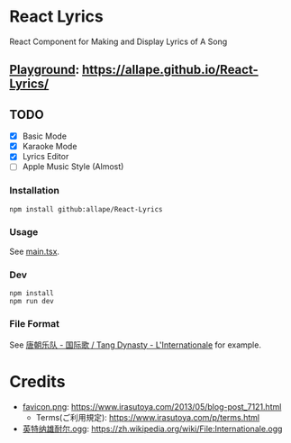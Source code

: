 # React Lyrics

React Component for Making and Display Lyrics of A Song

## [Playground](https://allape.github.io/React-Lyrics/): https://allape.github.io/React-Lyrics/

## TODO

- [x] Basic Mode
- [x] Karaoke Mode
- [x] Lyrics Editor
- [ ] Apple Music Style (Almost)

### Installation

```shell
npm install github:allape/React-Lyrics
```

### Usage

See [main.tsx](src/main.tsx).

### Dev

```shell
npm install
npm run dev
```

### File Format

See [唐朝乐队 - 国际歌 / Tang Dynasty - L'Internationale](example/%E5%94%90%E6%9C%9D%E4%B9%90%E9%98%9F%20-%20%E5%9B%BD%E9%99%85%E6%AD%8C.lrcp)
for example.

# Credits

- [favicon.png](public/favicon.png): https://www.irasutoya.com/2013/05/blog-post_7121.html
    - Terms(ご利用規定): https://www.irasutoya.com/p/terms.html
- [英特纳雄耐尔.ogg](public/%E8%8B%B1%E7%89%B9%E7%BA%B3%E9%9B%84%E8%80%90%E5%B0%94.ogg): https://zh.wikipedia.org/wiki/File:Internationale.ogg
